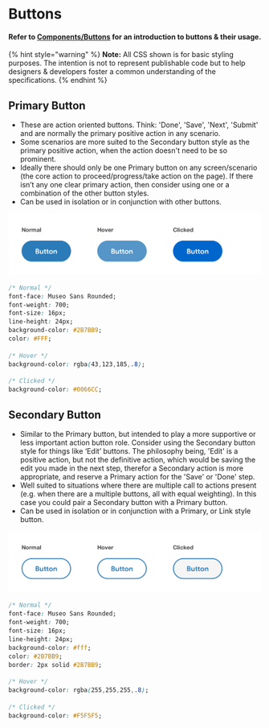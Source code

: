 # Buttons

#### Refer to [Components/Buttons](../untitled/buttons-1.md) for an introduction to buttons & their usage.

{% hint style="warning" %}
**Note:** All CSS shown is for basic styling purposes. The intention is not to represent publishable code but to help designers & developers foster a common understanding of the specifications.
{% endhint %}

## Primary Button

* These are action oriented buttons. Think: 'Done', 'Save', 'Next', 'Submit' and are normally the primary positive action in any scenario.
* Some scenarios are more suited to the Secondary button style as the primary positive action, when the action doesn't need to be so prominent.
* Ideally there should only be one Primary button on any screen/scenario \(the core action to proceed/progress/take action on the page\). If there isn’t any one clear primary action, then consider using one or a combination of the other button styles.
* Can be used in isolation or in conjunction with other buttons.

![](../.gitbook/assets/primary-button.png)

```css
/* Normal */
font-face: Museo Sans Rounded;
font-weight: 700;
font-size: 16px;
line-height: 24px;
background-color: #2B7BB9;
color: #FFF;

/* Hover */
background-color: rgba(43,123,185,.8);

/* Clicked */
background-color: #0066CC;
```

## Secondary Button

* Similar to the Primary button, but intended to play a more supportive or less important action button role. Consider using the Secondary button style for things like ‘Edit’ buttons. The philosophy being, 'Edit' is a positive action, but not the definitive action, which would be saving the edit you made in the next step, therefor a Secondary action is more appropriate, and reserve a Primary action for the 'Save' or 'Done' step.
* Well suited to situations where there are multiple call to actions present \(e.g. when there are a multiple buttons, all with equal weighting\). In this case you could pair a Secondary button with a Primary button.
* Can be used in isolation or in conjunction with a Primary, or Link style button.

![](../.gitbook/assets/secondary-button%20%281%29.png)

```css
/* Normal */
font-face: Museo Sans Rounded;
font-weight: 700;
font-size: 16px;
line-height: 24px;
background-color: #fff;
color: #2B7BB9;
border: 2px solid #2B7BB9;

/* Hover */
background-color: rgba(255,255,255,.8);

/* Clicked */
background-color: #F5F5F5;
```




